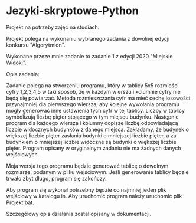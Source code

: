 # Jezyki-skryptowe-Python
Projekt na potrzeby zajęć na studiach.

Projekt polega na wykonaniu wybranego zadania z dowolnej edycji konkursu "Algorytmion".

Wykonane przeze mnie zadanie to zadanie 1 z edycji 2020 "Miejskie Widoki".

Opis zadania:

Zadanie polega na stworzeniu programu, który w tablicy 5x5 rozmieści cyfry 1,2,3,4,5 w taki sposób, że w każdym
wierszu i kolumnie cyfry nie będą się powtarzać. Metoda rozmieszczania cyfr ma mieć cechę losowości
przynajmniej dla pierwszego wiersza, aby kolejne wywołania programu mogły generować inne ustawienia tych cyfr w
tej tablicy. Liczby w tablicy symbolizują liczbę pięter stojącego w tym miejscu budynku. Następnie program dla
każdego wiersza i kolumny dopisze liczbę odpowiadającą liczbie widocznych budynków z danego miejsca.
Zakładamy, że budynek o większej liczbie pięter zasłania budynki o mniejszej liczbie pięter, a za budynkiem o
mniejszej liczbie widoczne są budynki o większej liczbie pięter.
Program opisany w oryginalnym zadaniu nie ma żadnych danych wejściowych. 

Moja wersja tego programu będzie generować tablicę o dowolnym rozmiarze, podanym w pliku wejściowym. Jeśli generowanie
tablicy będzie trwało zbyt długo, program się zakończy.

Aby program się wykonał potrzebny będzie co najmniej jeden plik wejściowy w katalogu in. Aby uruchomić
program należy uruchomić plik Projekt.bat.

Szczegółowy opis działania został opisany w dokumentacji.
